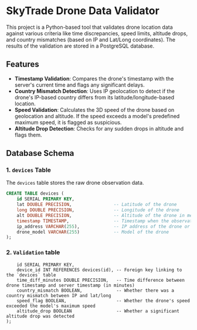 # SkyTrade Drone Data Validator

This project is a Python-based tool that validates drone location data against various criteria like time discrepancies, speed limits, altitude drops, and country mismatches (based on IP and Lat/Long coordinates). The results of the validation are stored in a PostgreSQL database.

## Features

- **Timestamp Validation**: Compares the drone's timestamp with the server's current time and flags any significant delays.
- **Country Mismatch Detection**: Uses IP geolocation to detect if the drone's IP-based country differs from its latitude/longitude-based location.
- **Speed Validation**: Calculates the 3D speed of the drone based on geolocation and altitude. If the speed exceeds a model's predefined maximum speed, it is flagged as suspicious.
- **Altitude Drop Detection**: Checks for any sudden drops in altitude and flags them.

## Database Schema

### 1. `devices` Table

The `devices` table stores the raw drone observation data.

```sql
CREATE TABLE devices (
    id SERIAL PRIMARY KEY,
    lat DOUBLE PRECISION,                -- Latitude of the drone
    long DOUBLE PRECISION,               -- Longitude of the drone
    alt DOUBLE PRECISION,                -- Altitude of the drone in meters
    timestamp TIMESTAMP,                 -- Timestamp when the observation was made
    ip_address VARCHAR(255),             -- IP address of the drone or operator
    drone_model VARCHAR(255)             -- Model of the drone
);
```
### 2. `Validation` table

```CREATE TABLE validation_results (
    id SERIAL PRIMARY KEY,
    device_id INT REFERENCES devices(id), -- Foreign key linking to the `devices` table
    time_diff_minutes DOUBLE PRECISION,   -- Time difference between drone timestamp and server timestamp (in minutes)
    country_mismatch BOOLEAN,             -- Whether there was a country mismatch between IP and lat/long
    speed_flag BOOLEAN,                   -- Whether the drone's speed exceeded the model's maximum speed
    altitude_drop BOOLEAN                 -- Whether a significant altitude drop was detected
);
```